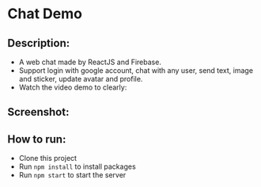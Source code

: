 # Chat Demo

## Description:
* A web chat made by ReactJS and Firebase.
* Support login with google account, chat with any user, send text, image and sticker, update avatar and profile.
* Watch the video demo to clearly: 

## Screenshot:


## How to run:
* Clone this project
* Run `npm install` to install packages
* Run `npm start` to start the server
